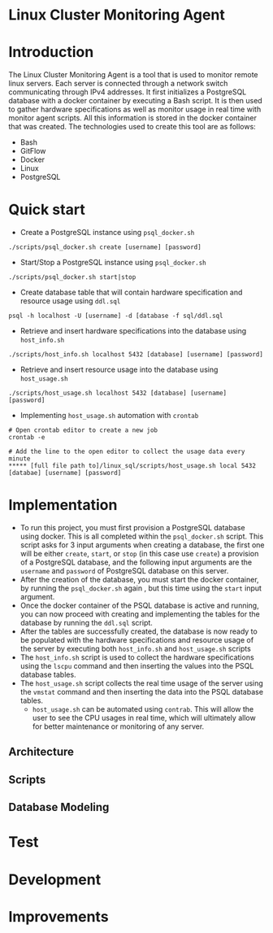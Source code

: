 # Linux Cluster Monitoring Agent
# Introduction
The Linux Cluster Monitoring Agent is a tool that is used to monitor
remote linux servers. Each server is connected through a network switch
communicating through IPv4 addresses. It first initializes a PostgreSQL
database with a docker container by executing a Bash script. It is then used
to gather hardware specifications as well as monitor usage in real time with 
monitor agent scripts. All this information is stored in the docker container
that was created. The technologies used to create this tool are as follows:

* Bash
* GitFlow
* Docker
* Linux
* PostgreSQL
# Quick start

* Create a PostgreSQL instance using `psql_docker.sh`

`./scripts/psql_docker.sh create [username] [password]`


* Start/Stop a PostgreSQL instance using `psql_docker.sh`

`./scripts/psql_docker.sh start|stop`

* Create database table that will contain hardware specification and resource usage using `ddl.sql`

`psql -h localhost -U [username] -d [database -f sql/ddl.sql`

* Retrieve and insert hardware specifications into the database using `host_info.sh`

`./scripts/host_info.sh localhost 5432 [database] [username] [password]`

* Retrieve and insert resource usage into the database using `host_usage.sh`

`./scripts/host_usage.sh localhost 5432 [database] [username] [password]`

* Implementing `host_usage.sh` automation with `crontab`

```
# Open crontab editor to create a new job
crontab -e

# Add the line to the open editor to collect the usage data every minute
***** [full file path to]/linux_sql/scripts/host_usage.sh local 5432 [databae] [username] [password]
```

# Implementation
* To run this project, you must first provision a PostgreSQL database using docker. This is all
completed within the `psql_docker.sh` script. This script asks for 3 input arguments when creating a 
database, the first one will be either `create`, `start`, or `stop` (in this case use `create`) a 
provision of a PostgreSQL database, and the following input arguments are the `username` and `password`
of PostgreSQL database on this server.
* After the creation of the database, you must start the docker container, by running the `psql_docker.sh` again
, but this time using the `start` input argument.
* Once the docker container of the PSQL database is active and running, you can now proceed with creating and 
implementing the tables for the database by running the `ddl.sql` script.
* After the tables are successfully created, the database is now ready to be populated with the hardware 
specifications and resource usage of the server by executing both `host_info.sh` and `host_usage.sh` scripts
* The `host_info.sh` script is used to collect the hardware specifications using the `lscpu` command and then inserting
the values into the PSQL database tables. 
* The `host_usage.sh` script collects the real time usage of the server using the `vmstat` command and then inserting
the data into the PSQL database tables.
  * `host_usage.sh` can be automated using `contrab`. This will allow the user to see the CPU usages in real time, which
  will ultimately allow for better maintenance or monitoring of any server.

## Architecture

## Scripts

## Database Modeling

# Test

# Development

# Improvements
